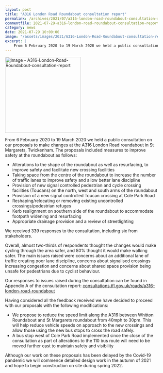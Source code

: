 ```yaml
---
layout: post
title: "A316 London Road Roundabout consultation report"
permalink: /archives/2021/07/a316-london-road-roundabout-consultation-report.html
commentfile: 2021-07-29-a316-london-road-roundabout-consultation-report
category: news
date: 2021-07-29 10:00:00
image: "/assets/images/2021/A316-London-Road-Roundabout-consultation-report.jpg"
excerpt: |
    From 6 February 2020 to 19 March 2020 we held a public consultation on our proposals to make changes at the A316 London Road roundabout in St Margarets, Twickenham. The proposals included measures to improve safety at the roundabout as follows:
---
```

<a href="/assets/images/2021/A316-London-Road-Roundabout-consultation-report.jpg" title="Click for a larger image"><img src="/assets/images/2021/A316-London-Road-Roundabout-consultation-report-thumb.jpg" width="250" alt="Image - A316-London-Road-Roundabout-consultation-report"  class="photo right"/></a>


From 6 February 2020 to 19 March 2020 we held a public consultation on our proposals to make changes at the A316 London Road roundabout in St Margarets, Twickenham. The proposals included measures to improve safety at the roundabout as follows:

- Alterations to the shape of the roundabout as well as resurfacing, to improve safety and facilitate new crossing facilities
- Taking space from the centre of the roundabout to increase the number of traffic lanes to improve safety and allow better lane discipline
- Provision of new signal controlled pedestrian and cycle crossing facilities (Toucans) on the north, west and south arms of the roundabout
- Provision of a new signal controlled Toucan crossing at Cole Park Road
- Reshaping/relocating or removing existing uncontrolled crossings/pedestrian refuges
- Kerb realignment on southern side of the roundabout to accommodate footpath widening and resurfacing
- Appropriate drainage provision and a review of streetlighting

We received 339 responses to the consultation, including six from stakeholders.

Overall, almost two-thirds of respondents thought the changes would make cycling through the area safer, and 80% thought it would make walking safer. The main issues raised were concerns about an additional lane of traffic creating poor lane discipline, concerns about signalised crossings increasing congestion and concerns about shared space provision being unsafe for pedestrians due to cyclist behaviour.

Our responses to issues raised during the consultation can be found in Appendix A of the consultation report: [consultations.tfl.gov.uk/roads/a316-london-road-roundabout](https://consultations.tfl.gov.uk/roads/a316-london-road-roundabout/)

Having considered all the feedback received we have decided to proceed with our proposals with the following modifications:

- We propose to reduce the speed limit along the A316 between Whitton Roundabout and St Margarets roundabout from 40mph to 30pm. This will help reduce vehicle speeds on approach to the new crossings and allow those using the new bus stops to cross the road safely.
- A bus stop west of Cole Park Road implemented since the close of the consultation as part of alterations to the 110 bus route will need to be moved further east to maintain safety and visibility

Although our work on these proposals has been delayed by the Covid-19 pandemic we will commence detailed design work in the autumn of 2021 and hope to begin construction on site during spring 2022.
